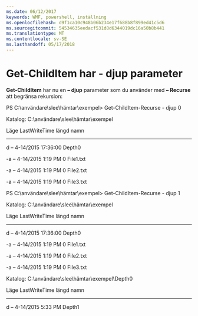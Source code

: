 ```yaml
---
ms.date: 06/12/2017
keywords: WMF, powershell, inställning
ms.openlocfilehash: d9f1ca10c948b06b234e17f688b8f899ed41c5d6
ms.sourcegitcommit: 54534635eedacf531d8d6344019dc16a50b8b441
ms.translationtype: MT
ms.contentlocale: sv-SE
ms.lasthandoff: 05/17/2018
---
```

# <a name="get-childitem-has--depth-parameter"></a>Get-ChildItem har - djup parameter
**Get-ChildItem** har nu en **– djup** parameter som du använder med **– Recurse** att begränsa rekursion:

PS C:\\användare\\slee\\hämtar\\exempel&gt; Get-ChildItem-Recurse - djup 0

Katalog: C:\\användare\\slee\\hämtar\\exempel

Läge LastWriteTime längd namn

---- ------------- ------ ----

d – 4-14/2015 17:36:00 Depth0

-a – 4-14/2015 1:19 PM 0 File1.txt

-a – 4-14/2015 1:19 PM 0 File2.txt

-a – 4-14/2015 1:19 PM 0 File3.txt

PS C:\\användare\\slee\\hämtar\\exempel&gt; Get-ChildItem-Recurse - djup 1

Katalog: C:\\användare\\slee\\hämtar\\exempel

Läge LastWriteTime längd namn

---- ------------- ------ ----

d – 4-14/2015 17:36:00 Depth0

-a – 4-14/2015 1:19 PM 0 File1.txt

-a – 4-14/2015 1:19 PM 0 File2.txt

-a – 4-14/2015 1:19 PM 0 File3.txt

Katalog: C:\\användare\\slee\\hämtar\\exempel\\Depth0

Läge LastWriteTime längd namn

---- ------------- ------ ----

d – 4-14/2015 5:33 PM Depth1
